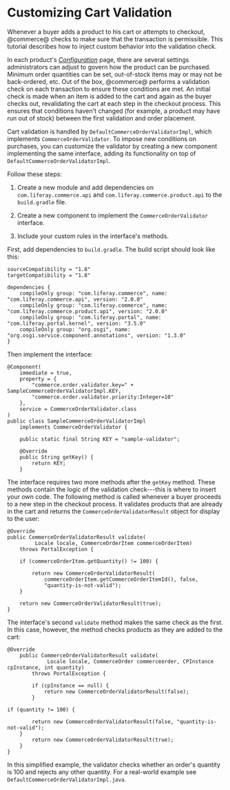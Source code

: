 # Customizing Cart Validation[](id=customizing-cart-validation)

Whenever a buyer adds a product to his cart or attempts to checkout, @commerce@
checks to make sure that the transaction is permissible. This tutorial describes
how to inject custom behavior into the validation check.

In each product's
[*Configuration*](/web/commerce/documentation/-/knowledge_base/1-0/configuration)
page, there are several settings administrators can adjust to govern how the
product can be purchased. Minimum order quantities can be set, out-of-stock
items may or may not be back-ordered, etc. Out of the box, @commerce@ performs
a validation check on each transaction to ensure these conditions are met. An
initial check is made when an item is added to the cart and again as the buyer
checks out, revalidating the cart at each step in the checkout process. This
ensures that conditions haven't changed (for example, a product may have run out
of stock) between the first validation and order placement.

Cart validation is handled by `DefaultCommerceOrderValidatorImpl`, which
implements `CommerceOrderValidator`. To impose new conditions on purchases, you
can customize the validator by creating a new component implementing the same
interface, adding its functionality on top of
`DefaultCommerceOrderValidatorImpl`.

Follow these steps:

1.  Create a new module and add dependencies on `com.liferay.commerce.api` and
    `com.liferay.commerce.product.api` to the `build.gradle` file.

2.  Create a new component to implement the `CommerceOrderValidator` interface.

3.  Include your custom rules in the interface's methods.

First, add dependencies to `build.gradle`. The build script should look like
this:

    sourceCompatibility = "1.8"
    targetCompatibility = "1.8"

    dependencies {
        compileOnly group: "com.liferay.commerce", name: "com.liferay.commerce.api", version: "2.0.0"
        compileOnly group: "com.liferay.commerce", name: "com.liferay.commerce.product.api", version: "2.0.0"
        compileOnly group: "com.liferay.portal", name: "com.liferay.portal.kernel", version: "3.5.0"
        compileOnly group: "org.osgi", name: "org.osgi.service.component.annotations", version: "1.3.0"
    }

Then implement the interface:

    @Component(
        immediate = true,
        property = {
            "commerce.order.validator.key=" + SampleCommerceOrderValidatorImpl.KEY,
            "commerce.order.validator.priority:Integer=10"
        },
        service = CommerceOrderValidator.class
    )
    public class SampleCommerceOrderValidatorImpl
        implements CommerceOrderValidator {

        public static final String KEY = "sample-validator";

        @Override
        public String getKey() {
            return KEY;
        }

The interface requires two more methods after the `getKey` method. These methods
contain the logic of the validation check---this is where to insert your own
code. The following method is called whenever a buyer proceeds to a new step in
the checkout process. It validates products that are already in the cart and
returns the `CommerceOrderValidatorResult` object for display to the user:

    @Override
    public CommerceOrderValidatorResult validate(
             Locale locale, CommerceOrderItem commerceOrderItem)
        throws PortalException {
        
        if (commerceOrderItem.getQuantity() != 100) {

            return new CommerceOrderValidatorResult(
                commerceOrderItem.getCommerceOrderItemId(), false,
                "quantity-is-not-valid");
        }

        return new CommerceOrderValidatorResult(true);
    }

The interface's second `validate` method makes the same check as the first. In
this case, however, the method checks products as they are added to the cart:

    @Override
        public CommerceOrderValidatorResult validate(
                 Locale locale, CommerceOrder commerceorder, CPInstance cpInstance, int quantity)
            throws PortalException {

            if (cpInstance == null) {
                return new CommerceOrderValidatorResult(false);
            }

    if (quantity != 100) {

            return new CommerceOrderValidatorResult(false, "quantity-is-not-valid");
        }
            return new CommerceOrderValidatorResult(true);
        }
    }

In this simplified example, the validator checks whether an order's quantity is
100 and rejects any other quantity. For a real-world example see
`DefaultCommerceOrderValidatorImpl.java`.
